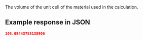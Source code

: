 The volume of the unit cell of the material used in the calculation.















































## Example response in JSON

```json
105.09443753138906
```

